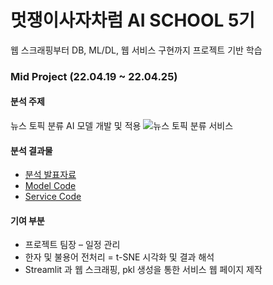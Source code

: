 # 멋쟁이사자차럼 AI SCHOOL 5기 
웹 스크래핑부터 DB, ML/DL, 웹 서비스 구현까지 프로젝트 기반 학습

### Mid Project (22.04.19 ~ 22.04.25)
#### 분석 주제
뉴스 토픽 분류 AI 모델 개발 및 적용
![뉴스 토픽 분류 서비스](https://user-images.githubusercontent.com/49083528/166149947-24d35aef-6cef-4264-919e-7e783ccb64ad.gif)

#### 분석 결과물
- [분석 발표자료](https://github.com/sihyeon3523/LikeLion-AI-School-5th/blob/main/Mid_Project/5%ED%8C%80_%ED%8C%8C%EC%9B%8C%EB%A0%88%EC%9D%B8%EC%A1%B0_%EB%B0%9C%ED%91%9C%EC%9E%90%EB%A3%8C.pdf)
- [Model Code](https://github.com/sihyeon3523/LikeLion-AI-School-5th/blob/main/Mid_Project/5%ED%8C%80_%ED%8C%8C%EC%9B%8C%EB%A0%88%EC%9D%B8%EC%A1%B0_%EC%B5%9C%EC%A2%85%EC%BD%94%EB%93%9C.ipynb)
- [Service Code](https://github.com/sihyeon3523/LikeLion-AI-School-5th/tree/main/Mid_Project/%EC%84%9C%EB%B9%84%EC%8A%A4_%EC%9B%B9%ED%8E%98%EC%9D%B4%EC%A7%80)


#### 기여 부분
- 프로젝트 팀장 – 일정 관리
- 한자 및 불용어 전처리 
= t-SNE 시각화 및 결과 해석 
- Streamlit 과 웹 스크래핑, pkl 생성을 통한 서비스 웹 페이지 제작 
